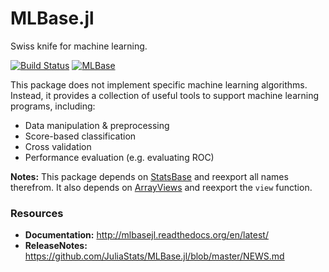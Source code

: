 # MLBase.jl

Swiss knife for machine learning. 

[![Build Status](https://travis-ci.org/JuliaStats/MLBase.jl.svg?branch=master)](https://travis-ci.org/JuliaStats/MLBase.jl)
[![MLBase](http://pkg.julialang.org/badges/MLBase_0.3.svg)](http://pkg.julialang.org/?pkg=MLBase&ver=0.3)

This package does not implement specific machine learning algorithms. Instead, it provides a collection of useful tools to support machine learning programs, including:

- Data manipulation & preprocessing
- Score-based classification
- Cross validation
- Performance evaluation (e.g. evaluating ROC)

**Notes:** This package depends on [StatsBase](https://github.com/JuliaStats/StatsBase.jl) and reexport all names therefrom. It also depends on [ArrayViews](https://github.com/lindahua/ArrayViews.jl) and reexport the ``view`` function.

### Resources

- **Documentation:** <http://mlbasejl.readthedocs.org/en/latest/>
- **ReleaseNotes:** <https://github.com/JuliaStats/MLBase.jl/blob/master/NEWS.md>



